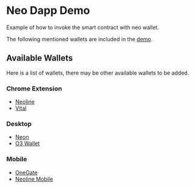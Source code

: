 # Neo Dapp Demo

Example of how to invoke the smart contract with neo wallet.

The following mentioned wallets are included in the [demo](https://neo-dapp-demo.vercel.app/).

## Available Wallets

Here is a list of wallets, there may be other available wallets to be added.

### Chrome Extension

- [Neoline](https://neoline.io/en/)
- [Vital](https://chromewebstore.google.com/detail/vital-extension/kelgachjdnblhfikknkhfkhidbdpiokb)

### Desktop

- [Neon](https://neon.coz.io/)
- [O3 Wallet](https://o3.network/#/wallet)

### Mobile

- [OneGate](https://onegate.space/)
- [Neoline Mobile](https://neoline.io/en/)
